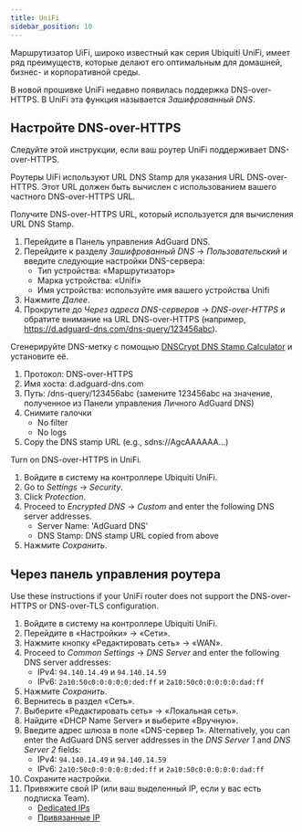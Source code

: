 ```yaml
---
title: UniFi
sidebar_position: 10
---
```


Маршрутизатор UiFi, широко известный как серия Ubiquiti UniFi, имеет ряд преимуществ, которые делают его оптимальным для домашней, бизнес- и корпоративной среды.

В новой прошивке UniFi недавно появилась поддержка DNS-over-HTTPS. В UniFi эта функция называется _Зашифрованный DNS_.

## Настройте DNS-over-HTTPS

Следуйте этой инструкции, если ваш роутер UniFi поддерживает DNS-over-HTTPS.

Роутеры UiFi используют URL DNS Stamp для указания URL DNS-over-HTTPS. Этот URL должен быть вычислен с использованием вашего частного DNS-over-HTTPS URL.

Получите DNS-over-HTTPS URL, который используется для вычисления URL DNS Stamp.

1. Перейдите в Панель управления AdGuard DNS.
2. Перейдите к разделу _Зашифрованный DNS_ → _Пользовательский_ и введите следующие настройки DNS-сервера:
   - Тип устройства: «Маршрутизатор»
   - Марка устройства: «Unifi»
   - Имя устройства: используйте имя вашего устройства Unifi
3. Нажмите _Далее_.
4. Прокрутите до _Через адреса DNS-серверов_ → _DNS-over-HTTPS_ и обратите внимание на URL DNS-over-HTTPS (например, https://d.adguard-dns.com/dns-query/123456abc).

Сгенерируйте DNS-метку с помощью [DNSCrypt DNS Stamp Calculator](https://dnscrypt.info/stamps/) и установите её.

1. Протокол: DNS-over-HTTPS
2. Имя хоста: d.adguard-dns.com
3. Путь: /dns-query/123456abc (замените 123456abc на значение, полученное из Панели управления Личного AdGuard DNS)
4. Снимите галочки
   - No filter
   - No logs
5. Copy the DNS stamp URL (e.g., sdns://AgcAAAAAA…)

Turn on DNS-over-HTTPS in UniFi.

1. Войдите в систему на контроллере Ubiquiti UniFi.
2. Go to _Settings_ → _Security_.
3. Click _Protection_.
4. Proceed to _Encrypted DNS_ → _Custom_ and enter the following DNS server addresses.
   - Server Name: 'AdGuard DNS'
   - DNS Stamp: DNS stamp URL copied from above
5. Нажмите _Сохранить_.

## Через панель управления роутера

Use these instructions if your UniFi router does not support the DNS-over-HTTPS or DNS-over-TLS configuration.

1. Войдите в систему на контроллере Ubiquiti UniFi.
2. Перейдите в «Настройки» → «Сети».
3. Нажмите кнопку «Редактировать сеть» → «WAN».
4. Proceed to _Common Settings_ → _DNS Server_ and enter the following DNS server addresses:
   - IPv4: `94.140.14.49` и `94.140.14.59`
   - IPv6: `2a10:50c0:0:0:0:0:ded:ff` и `2a10:50c0:0:0:0:0:dad:ff`
5. Нажмите _Сохранить_.
6. Вернитесь в раздел «Сеть».
7. Выберите «Редактировать сеть» → «Локальная сеть».
8. Найдите «DHCP Name Server» и выберите «Вручную».
9. Введите адрес шлюза в поле «DNS-сервер 1». Alternatively, you can enter the AdGuard DNS server addresses in the _DNS Server 1_ and _DNS Server 2_ fields:
   - IPv4: `94.140.14.49` и `94.140.14.59`
   - IPv6: `2a10:50c0:0:0:0:0:ded:ff` и `2a10:50c0:0:0:0:0:dad:ff`
10. Сохраните настройки.
11. Привяжите свой IP (или ваш выделенный IP, если у вас есть подписка Team).
    - [Dedicated IPs](private-dns/connect-devices/other-options/dedicated-ip.md)
    - [Привязанные IP](private-dns/connect-devices/other-options/linked-ip.md)
